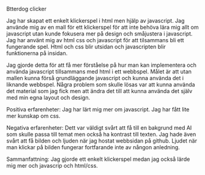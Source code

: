 Btterdog clicker

Jag har skapat ett enkelt klickerspel i html men hjälp av javascript. Jag använde mig av en mall för ett klickerspel för att inte behöva
lära mig allt om javascript utan kunde fokusera mer på design och småjustera i javascript. Jag har använt mig av html css och javascript 
för att tilsammans bli ett fungerande spel. Html och css blir utsidan och javascripten blir funktionerna på insidan. 



Jag gjorde detta för att få mer förståelse på hur man kan implementera och använda javascript tillsammans med html i ett webbspel.
Målet är att utan mallen kunna förså grundläggande javascript och kunna använda det i liknande webbspel. Några problem som skulle lösas
var att kunna använda det material som jag fick men att ändra det till att kunna använda det själv med min egna layout och design.

Positiva erfarenheter:
Jag har lärt mig mer om javascript. Jag har fått lite mer kunskap om css.

Negativa erfarenheter:
Dett var väldigt svårt att få till en bakgrund med AI som skulle passa till temat men också ha kontrast till texten. Jag hade även svårt
att få bilden och ljuden när jag hostat webbsidan på github. Ljudet när man klickar på bilden fungerar fortfarande inte av nångon anledning.

Sammanfattning:
Jag gjorde ett enkelt klickerspel medan jag också lärde mig mer och javascrip och html/css.
